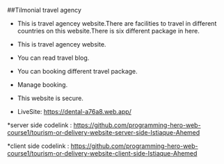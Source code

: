 ##Tilmonial travel agency

* This is travel agencey website.There are facilities to travel in different countries on this website.There is six different package in here.

* This is travel agencey website.
* You can read travel blog.
* You can booking different travel package.
* Manage booking.
* This website is secure.



* LiveSite: https://dental-a76a8.web.app/

*server side codelink : https://github.com/programming-hero-web-course1/tourism-or-delivery-website-server-side-Istiaque-Ahemed

*client side codelink : https://github.com/programming-hero-web-course1/tourism-or-delivery-website-client-side-Istiaque-Ahemed